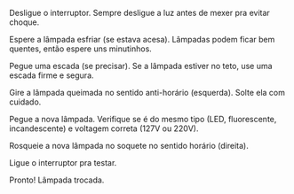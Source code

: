 Desligue o interruptor.
Sempre desligue a luz antes de mexer pra evitar choque.

Espere a lâmpada esfriar (se estava acesa).
Lâmpadas podem ficar bem quentes, então espere uns minutinhos.

Pegue uma escada (se precisar).
Se a lâmpada estiver no teto, use uma escada firme e segura.

Gire a lâmpada queimada no sentido anti-horário (esquerda).
Solte ela com cuidado.

Pegue a nova lâmpada.
Verifique se é do mesmo tipo (LED, fluorescente, incandescente) e voltagem correta (127V ou 220V).

Rosqueie a nova lâmpada no soquete no sentido horário (direita).

Ligue o interruptor pra testar.

Pronto! Lâmpada trocada.